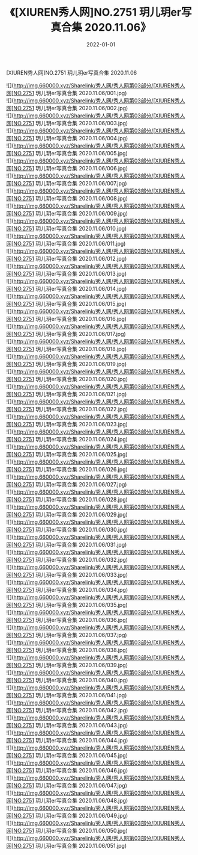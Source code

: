 ﻿---
layout: post
title:  《[XIUREN秀人网]NO.2751 玥儿玥er写真合集 2020.11.06》
date:   2022-01-01
img: http://img.660000.xyz/Sharelink/秀人网/秀人网第03部分/[XIUREN秀人网]NO.2751 玥儿玥er写真合集 2020.11.06/000.jpg
categories: [美女, 清纯, 唯美]
---

[XIUREN秀人网]NO.2751 玥儿玥er写真合集 2020.11.06

 ![](http://img.660000.xyz/Sharelink/秀人网/秀人网第03部分/[XIUREN秀人网]NO.2751 玥儿玥er写真合集 2020.11.06/001.jpg) <br>![](http://img.660000.xyz/Sharelink/秀人网/秀人网第03部分/[XIUREN秀人网]NO.2751 玥儿玥er写真合集 2020.11.06/002.jpg) <br>![](http://img.660000.xyz/Sharelink/秀人网/秀人网第03部分/[XIUREN秀人网]NO.2751 玥儿玥er写真合集 2020.11.06/003.jpg) <br>![](http://img.660000.xyz/Sharelink/秀人网/秀人网第03部分/[XIUREN秀人网]NO.2751 玥儿玥er写真合集 2020.11.06/004.jpg) <br>![](http://img.660000.xyz/Sharelink/秀人网/秀人网第03部分/[XIUREN秀人网]NO.2751 玥儿玥er写真合集 2020.11.06/005.jpg) <br>![](http://img.660000.xyz/Sharelink/秀人网/秀人网第03部分/[XIUREN秀人网]NO.2751 玥儿玥er写真合集 2020.11.06/006.jpg) <br>![](http://img.660000.xyz/Sharelink/秀人网/秀人网第03部分/[XIUREN秀人网]NO.2751 玥儿玥er写真合集 2020.11.06/007.jpg) <br>![](http://img.660000.xyz/Sharelink/秀人网/秀人网第03部分/[XIUREN秀人网]NO.2751 玥儿玥er写真合集 2020.11.06/008.jpg) <br>![](http://img.660000.xyz/Sharelink/秀人网/秀人网第03部分/[XIUREN秀人网]NO.2751 玥儿玥er写真合集 2020.11.06/009.jpg) <br>![](http://img.660000.xyz/Sharelink/秀人网/秀人网第03部分/[XIUREN秀人网]NO.2751 玥儿玥er写真合集 2020.11.06/010.jpg) <br>![](http://img.660000.xyz/Sharelink/秀人网/秀人网第03部分/[XIUREN秀人网]NO.2751 玥儿玥er写真合集 2020.11.06/011.jpg) <br>![](http://img.660000.xyz/Sharelink/秀人网/秀人网第03部分/[XIUREN秀人网]NO.2751 玥儿玥er写真合集 2020.11.06/012.jpg) <br>![](http://img.660000.xyz/Sharelink/秀人网/秀人网第03部分/[XIUREN秀人网]NO.2751 玥儿玥er写真合集 2020.11.06/013.jpg) <br>![](http://img.660000.xyz/Sharelink/秀人网/秀人网第03部分/[XIUREN秀人网]NO.2751 玥儿玥er写真合集 2020.11.06/014.jpg) <br>![](http://img.660000.xyz/Sharelink/秀人网/秀人网第03部分/[XIUREN秀人网]NO.2751 玥儿玥er写真合集 2020.11.06/015.jpg) <br>![](http://img.660000.xyz/Sharelink/秀人网/秀人网第03部分/[XIUREN秀人网]NO.2751 玥儿玥er写真合集 2020.11.06/016.jpg) <br>![](http://img.660000.xyz/Sharelink/秀人网/秀人网第03部分/[XIUREN秀人网]NO.2751 玥儿玥er写真合集 2020.11.06/017.jpg) <br>![](http://img.660000.xyz/Sharelink/秀人网/秀人网第03部分/[XIUREN秀人网]NO.2751 玥儿玥er写真合集 2020.11.06/018.jpg) <br>![](http://img.660000.xyz/Sharelink/秀人网/秀人网第03部分/[XIUREN秀人网]NO.2751 玥儿玥er写真合集 2020.11.06/019.jpg) <br>![](http://img.660000.xyz/Sharelink/秀人网/秀人网第03部分/[XIUREN秀人网]NO.2751 玥儿玥er写真合集 2020.11.06/020.jpg) <br>![](http://img.660000.xyz/Sharelink/秀人网/秀人网第03部分/[XIUREN秀人网]NO.2751 玥儿玥er写真合集 2020.11.06/021.jpg) <br>![](http://img.660000.xyz/Sharelink/秀人网/秀人网第03部分/[XIUREN秀人网]NO.2751 玥儿玥er写真合集 2020.11.06/022.jpg) <br>![](http://img.660000.xyz/Sharelink/秀人网/秀人网第03部分/[XIUREN秀人网]NO.2751 玥儿玥er写真合集 2020.11.06/023.jpg) <br>![](http://img.660000.xyz/Sharelink/秀人网/秀人网第03部分/[XIUREN秀人网]NO.2751 玥儿玥er写真合集 2020.11.06/024.jpg) <br>![](http://img.660000.xyz/Sharelink/秀人网/秀人网第03部分/[XIUREN秀人网]NO.2751 玥儿玥er写真合集 2020.11.06/025.jpg) <br>![](http://img.660000.xyz/Sharelink/秀人网/秀人网第03部分/[XIUREN秀人网]NO.2751 玥儿玥er写真合集 2020.11.06/026.jpg) <br>![](http://img.660000.xyz/Sharelink/秀人网/秀人网第03部分/[XIUREN秀人网]NO.2751 玥儿玥er写真合集 2020.11.06/027.jpg) <br>![](http://img.660000.xyz/Sharelink/秀人网/秀人网第03部分/[XIUREN秀人网]NO.2751 玥儿玥er写真合集 2020.11.06/028.jpg) <br>![](http://img.660000.xyz/Sharelink/秀人网/秀人网第03部分/[XIUREN秀人网]NO.2751 玥儿玥er写真合集 2020.11.06/029.jpg) <br>![](http://img.660000.xyz/Sharelink/秀人网/秀人网第03部分/[XIUREN秀人网]NO.2751 玥儿玥er写真合集 2020.11.06/030.jpg) <br>![](http://img.660000.xyz/Sharelink/秀人网/秀人网第03部分/[XIUREN秀人网]NO.2751 玥儿玥er写真合集 2020.11.06/031.jpg) <br>![](http://img.660000.xyz/Sharelink/秀人网/秀人网第03部分/[XIUREN秀人网]NO.2751 玥儿玥er写真合集 2020.11.06/032.jpg) <br>![](http://img.660000.xyz/Sharelink/秀人网/秀人网第03部分/[XIUREN秀人网]NO.2751 玥儿玥er写真合集 2020.11.06/033.jpg) <br>![](http://img.660000.xyz/Sharelink/秀人网/秀人网第03部分/[XIUREN秀人网]NO.2751 玥儿玥er写真合集 2020.11.06/034.jpg) <br>![](http://img.660000.xyz/Sharelink/秀人网/秀人网第03部分/[XIUREN秀人网]NO.2751 玥儿玥er写真合集 2020.11.06/035.jpg) <br>![](http://img.660000.xyz/Sharelink/秀人网/秀人网第03部分/[XIUREN秀人网]NO.2751 玥儿玥er写真合集 2020.11.06/036.jpg) <br>![](http://img.660000.xyz/Sharelink/秀人网/秀人网第03部分/[XIUREN秀人网]NO.2751 玥儿玥er写真合集 2020.11.06/037.jpg) <br>![](http://img.660000.xyz/Sharelink/秀人网/秀人网第03部分/[XIUREN秀人网]NO.2751 玥儿玥er写真合集 2020.11.06/038.jpg) <br>![](http://img.660000.xyz/Sharelink/秀人网/秀人网第03部分/[XIUREN秀人网]NO.2751 玥儿玥er写真合集 2020.11.06/039.jpg) <br>![](http://img.660000.xyz/Sharelink/秀人网/秀人网第03部分/[XIUREN秀人网]NO.2751 玥儿玥er写真合集 2020.11.06/040.jpg) <br>![](http://img.660000.xyz/Sharelink/秀人网/秀人网第03部分/[XIUREN秀人网]NO.2751 玥儿玥er写真合集 2020.11.06/041.jpg) <br>![](http://img.660000.xyz/Sharelink/秀人网/秀人网第03部分/[XIUREN秀人网]NO.2751 玥儿玥er写真合集 2020.11.06/042.jpg) <br>![](http://img.660000.xyz/Sharelink/秀人网/秀人网第03部分/[XIUREN秀人网]NO.2751 玥儿玥er写真合集 2020.11.06/043.jpg) <br>![](http://img.660000.xyz/Sharelink/秀人网/秀人网第03部分/[XIUREN秀人网]NO.2751 玥儿玥er写真合集 2020.11.06/044.jpg) <br>![](http://img.660000.xyz/Sharelink/秀人网/秀人网第03部分/[XIUREN秀人网]NO.2751 玥儿玥er写真合集 2020.11.06/045.jpg) <br>![](http://img.660000.xyz/Sharelink/秀人网/秀人网第03部分/[XIUREN秀人网]NO.2751 玥儿玥er写真合集 2020.11.06/046.jpg) <br>![](http://img.660000.xyz/Sharelink/秀人网/秀人网第03部分/[XIUREN秀人网]NO.2751 玥儿玥er写真合集 2020.11.06/047.jpg) <br>![](http://img.660000.xyz/Sharelink/秀人网/秀人网第03部分/[XIUREN秀人网]NO.2751 玥儿玥er写真合集 2020.11.06/048.jpg) <br>![](http://img.660000.xyz/Sharelink/秀人网/秀人网第03部分/[XIUREN秀人网]NO.2751 玥儿玥er写真合集 2020.11.06/049.jpg) <br>![](http://img.660000.xyz/Sharelink/秀人网/秀人网第03部分/[XIUREN秀人网]NO.2751 玥儿玥er写真合集 2020.11.06/050.jpg) <br>![](http://img.660000.xyz/Sharelink/秀人网/秀人网第03部分/[XIUREN秀人网]NO.2751 玥儿玥er写真合集 2020.11.06/051.jpg) <br>